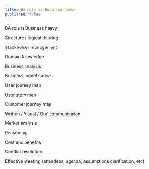 ```yaml
---
title: BA role is Business heavy
published: false
---
```

BA role is Business heavy

Structure / logical thinking

Stackholder management

Domain knowledge

Business analysis

Business model canvas

User journey map

User story map

Customer journey map

Written / Visual / Oral communication

Market analysis

Reasoning

Cost and benefits

Conflict resolution

Effective Meeting (attendees, agenda, assumptions clarification, etc)
